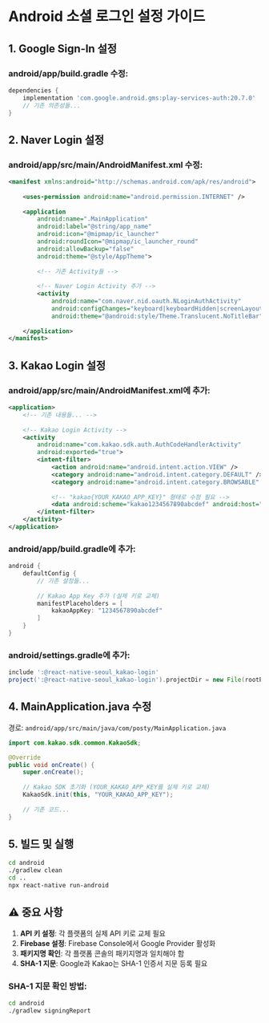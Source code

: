 # Android 소셜 로그인 설정 가이드

## 1. Google Sign-In 설정

### android/app/build.gradle 수정:
```gradle
dependencies {
    implementation 'com.google.android.gms:play-services-auth:20.7.0'
    // 기존 의존성들...
}
```

## 2. Naver Login 설정

### android/app/src/main/AndroidManifest.xml 수정:

```xml
<manifest xmlns:android="http://schemas.android.com/apk/res/android">
    
    <uses-permission android:name="android.permission.INTERNET" />
    
    <application
        android:name=".MainApplication"
        android:label="@string/app_name"
        android:icon="@mipmap/ic_launcher"
        android:roundIcon="@mipmap/ic_launcher_round"
        android:allowBackup="false"
        android:theme="@style/AppTheme">
        
        <!-- 기존 Activity들 -->
        
        <!-- Naver Login Activity 추가 -->
        <activity
            android:name="com.naver.nid.oauth.NLoginAuthActivity"
            android:configChanges="keyboard|keyboardHidden|screenLayout|screenSize|orientation"
            android:theme="@android:style/Theme.Translucent.NoTitleBar" />
            
    </application>
</manifest>
```

## 3. Kakao Login 설정

### android/app/src/main/AndroidManifest.xml에 추가:

```xml
<application>
    <!-- 기존 내용들... -->
    
    <!-- Kakao Login Activity -->
    <activity
        android:name="com.kakao.sdk.auth.AuthCodeHandlerActivity"
        android:exported="true">
        <intent-filter>
            <action android:name="android.intent.action.VIEW" />
            <category android:name="android.intent.category.DEFAULT" />
            <category android:name="android.intent.category.BROWSABLE" />
            
            <!-- "kakao{YOUR_KAKAO_APP_KEY}" 형태로 수정 필요 -->
            <data android:scheme="kakao1234567890abcdef" android:host="oauth" />
        </intent-filter>
    </activity>
</application>
```

### android/app/build.gradle에 추가:

```gradle
android {
    defaultConfig {
        // 기존 설정들...
        
        // Kakao App Key 추가 (실제 키로 교체)
        manifestPlaceholders = [
            kakaoAppKey: "1234567890abcdef"
        ]
    }
}
```

### android/settings.gradle에 추가:

```gradle
include ':@react-native-seoul_kakao-login'
project(':@react-native-seoul_kakao-login').projectDir = new File(rootProject.projectDir, '../node_modules/@react-native-seoul/kakao-login/android')
```

## 4. MainApplication.java 수정

경로: `android/app/src/main/java/com/posty/MainApplication.java`

```java
import com.kakao.sdk.common.KakaoSdk;

@Override
public void onCreate() {
    super.onCreate();
    
    // Kakao SDK 초기화 (YOUR_KAKAO_APP_KEY를 실제 키로 교체)
    KakaoSdk.init(this, "YOUR_KAKAO_APP_KEY");
    
    // 기존 코드...
}
```

## 5. 빌드 및 실행

```bash
cd android
./gradlew clean
cd ..
npx react-native run-android
```

## ⚠️ 중요 사항

1. **API 키 설정**: 각 플랫폼의 실제 API 키로 교체 필요
2. **Firebase 설정**: Firebase Console에서 Google Provider 활성화
3. **패키지명 확인**: 각 플랫폼 콘솔의 패키지명과 일치해야 함
4. **SHA-1 지문**: Google과 Kakao는 SHA-1 인증서 지문 등록 필요

### SHA-1 지문 확인 방법:
```bash
cd android
./gradlew signingReport
```

